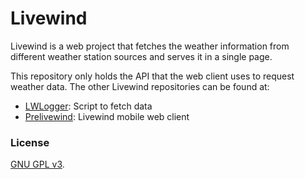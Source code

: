 # Livewind

Livewind is a web project that fetches the weather information from different weather station sources and serves it in a single page.

This repository only holds the API that the web client uses to request weather data. The other Livewind repositories can be found at:

* [LWLogger](https://github.com/voliva/lwlogger): Script to fetch data
* [Prelivewind](https://github.com/voliva/prelivewind): Livewind mobile web client

### License

[GNU GPL v3](./LICENSE).